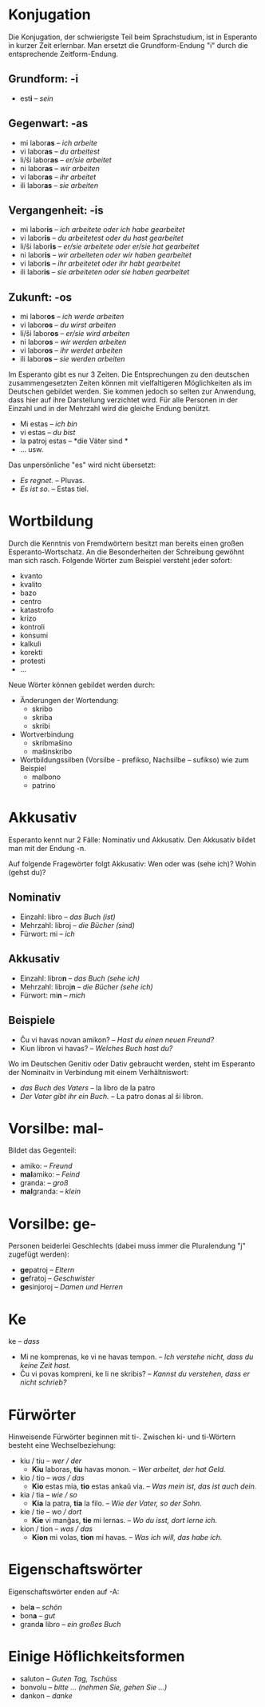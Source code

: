 # Konjugation

Die Konjugation, der schwierigste Teil beim Sprachstudium, ist in Esperanto in kurzer Zeit erlernbar. Man ersetzt die Grundform-Endung "i" durch die entsprechende Zeitform-Endung.

## Grundform: -i
  
- est**i**            – *sein*

## Gegenwart: -as

- mi labor**as**      – *ich arbeite*
- vi labor**as**      – *du arbeitest*
- li/ŝi labor**as**   – *er/sie arbeitet*
- ni labor**as**      – *wir arbeiten*
- vi labor**as**      – *ihr arbeitet*
- ili labor**as**     – *sie arbeiten*

## Vergangenheit: -is

- mi labor**is**      – *ich arbeitete oder ich habe gearbeitet*
- vi labor**is**      – *du arbeitetest oder du hast gearbeitet*
- li/ŝi labor**is**   – *er/sie arbeitete oder er/sie hat gearbeitet*
- ni labor**is**      – *wir arbeiteten oder wir haben gearbeitet*
- vi labor**is**      – *ihr arbeitetet oder ihr habt gearbeitet*
- ili labor**is**     – *sie arbeiteten oder sie haben gearbeitet*

## Zukunft: -os

- mi labor**os**      – *ich werde arbeiten*
- vi labor**os**      – *du wirst arbeiten*
- li/ŝi labor**os**   – *er/sie wird arbeiten*
- ni labor**os**      – *wir werden arbeiten*
- vi labor**os**      – *ihr werdet arbeiten*
- ili labor**os**     – *sie werden arbeiten*

Im Esperanto gibt es nur 3 Zeiten. Die Entsprechungen zu den deutschen zusammengesetzten Zeiten können mit vielfaltigeren Möglichkeiten als im Deutschen gebildet werden. Sie kommen jedoch so selten zur Anwendung, dass hier auf ihre Darstellung verzichtet wird. Für alle Personen in der Einzahl und in der Mehrzahl wird die gleiche Endung benützt.

- Mi estas        – *ich bin*
- vi estas        – *du bist*
- la patroj estas – *die Väter sind *
- … usw.

Das unpersönliche "es" wird nicht übersetzt: 
  
- *Es regnet.*  – Pluvas. 
- *Es ist so.*  – Estas tiel.


# Wortbildung

Durch die Kenntnis von Fremdwörtern besitzt man bereits einen großen Esperanto-Wortschatz. An die Besonderheiten der Schreibung gewöhnt man sich rasch. Folgende Wörter zum Beispiel versteht jeder sofort: 

 - kvanto
 - kvalito
 - bazo
 - centro
 - katastrofo
 - krizo
 - kontroli
 - konsumi
 - kalkuli
 - korekti
 - protesti 
 - …

Neue Wörter können gebildet werden durch:

- Änderungen der Wortendung:
    - skribo
    - skriba
    - skribi
- Wortverbindung
    - skribmaŝino
    - maŝinskribo
- Wortbildungssilben (Vorsilbe - prefikso, Nachsilbe – sufikso) wie zum Beispiel
    - malbono
    - patrino
 

# Akkusativ

Esperanto kennt nur 2 Fälle: Nominativ und Akkusativ. Den Akkusativ bildet man mit der Endung -n.

Auf folgende Fragewörter folgt Akkusativ: Wen oder was (sehe ich)? Wohin (gehst du)?

## Nominativ

- Einzahl:       	libro        – *das Buch (ist)*
- Mehrzahl:      	libroj       – *die Bücher (sind)*
- Fürwort:       	mi           – *ich*

## Akkusativ

- Einzahl:       	libro**n**   – *das Buch (sehe ich)*
- Mehrzahl:      	libroj**n**  – *die Bücher (sehe ich)*
- Fürwort:       	mi**n**      – *mich*

## Beispiele

- Ĉu vi havas novan amikon? – *Hast du einen neuen Freund?*
- Kiun libron vi havas?     – *Welches Buch hast du?*

Wo im Deutschen Genitiv oder Dativ gebraucht werden, steht im Esperanto der Nominaitv in Verbindung mit einem Verhältniswort: 
  
- *das Buch des Vaters*          – la libro de la patro
- *Der Vater gibt ihr ein Buch.* – La patro donas al ŝi libron.


# Vorsilbe: mal-

Bildet das Gegenteil:	

- amiko:         – *Freund*
- **mal**amiko:  – *Feind*
- granda:        – *groß*
- **mal**granda: – *klein*
 

# Vorsilbe: ge-

Personen beiderlei Geschlechts (dabei muss immer die Pluralendung "j" zugefügt werden):

- **ge**patroj   – *Eltern*
- **ge**fratoj   – *Geschwister*
- **ge**sinjoroj – *Damen und Herren*

 
# Ke

ke – *dass*

- Mi ne komprenas, ke vi ne havas tempon. – *Ich verstehe nicht, dass du keine Zeit hast.*
- Ĉu vi povas kompreni, ke li ne skribis? – *Kannst du verstehen, dass er nicht schrieb?*


# Fürwörter

Hinweisende Fürwörter beginnen mit ti-. Zwischen ki- und ti-Wörtern besteht eine Wechselbeziehung:

- kiu / tiu  – *wer / der*
    - **Kiu** laboras, **tiu** havas monon.  – *Wer arbeitet, der hat Geld.*
- kio / tio  – *was / das*
    - **Kio** estas mia, **tio** estas ankaŭ via.  – *Was mein ist, das ist auch dein.*
- kia / tia  – *wie / so*
    - **Kia** la patra, **tia** la filo.  – *Wie der Vater, so der Sohn.*
- kie / tie  – *wo / dort*
    - **Kie** vi manĝas, **tie** mi lernas.  – *Wo du isst, dort lerne ich.*
- kion / tion  – *was / das*
    - **Kion** mi volas, **tion** mi havas.  – *Was ich will, das habe ich.*


# Eigenschaftswörter

Eigenschaftswörter enden auf -A:

- bel**a**         – *schön*
- bon**a**         – *gut*
- grand**a** libro – *ein großes Buch*


# Einige Höflichkeitsformen

- saluton – *Guten Tag, Tschüss*
- bonvolu – *bitte … (nehmen Sie, gehen Sie …)*
- dankon  – *danke*

